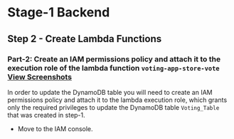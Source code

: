 # Stage-1 Backend

## Step 2 - Create Lambda Functions

### **Part-2:** Create an IAM permissions policy and attach it to the execution role of the lambda function `voting-app-store-vote` [View Screenshots](./02_LABINSTRUCTIONS/Stage1_Step2_Part2.md)

In order to update the DynamoDB table you will need to create an IAM permissions policy and attach it to the lambda execution role, which grants only the required privileges to update the DynamoDB table `Voting_Table` that was created in step-1.

- Move to the IAM console.


